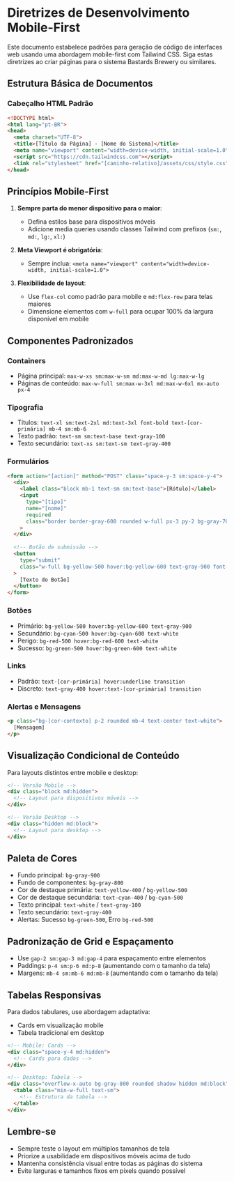 # Diretrizes de Desenvolvimento Mobile-First

Este documento estabelece padrões para geração de código de interfaces web usando uma abordagem mobile-first com Tailwind CSS. Siga estas diretrizes ao criar páginas para o sistema Bastards Brewery ou similares.

## Estrutura Básica de Documentos

### Cabeçalho HTML Padrão
```html
<!DOCTYPE html>
<html lang="pt-BR">
<head>
  <meta charset="UTF-8">
  <title>[Título da Página] - [Nome do Sistema]</title>
  <meta name="viewport" content="width=device-width, initial-scale=1.0">
  <script src="https://cdn.tailwindcss.com"></script>
  <link rel="stylesheet" href="[caminho-relativo]/assets/css/style.css">
</head>
```

## Princípios Mobile-First

1. **Sempre parta do menor dispositivo para o maior**:
   - Defina estilos base para dispositivos móveis
   - Adicione media queries usando classes Tailwind com prefixos (`sm:`, `md:`, `lg:`, `xl:`)

2. **Meta Viewport é obrigatória**:
   - Sempre inclua: `<meta name="viewport" content="width=device-width, initial-scale=1.0">`

3. **Flexibilidade de layout**:
   - Use `flex-col` como padrão para mobile e `md:flex-row` para telas maiores
   - Dimensione elementos com `w-full` para ocupar 100% da largura disponível em mobile

## Componentes Padronizados

### Containers
- Página principal: `max-w-xs sm:max-w-sm md:max-w-md lg:max-w-lg`
- Páginas de conteúdo: `max-w-full sm:max-w-3xl md:max-w-6xl mx-auto px-4`

### Tipografia
- Títulos: `text-xl sm:text-2xl md:text-3xl font-bold text-[cor-primária] mb-4 sm:mb-6`
- Texto padrão: `text-sm sm:text-base text-gray-100`
- Texto secundário: `text-xs sm:text-sm text-gray-400`

### Formulários
```html
<form action="[action]" method="POST" class="space-y-3 sm:space-y-4">
  <div>
    <label class="block mb-1 text-sm sm:text-base">[Rótulo]</label>
    <input 
      type="[tipo]" 
      name="[nome]" 
      required
      class="border border-gray-600 rounded w-full px-3 py-2 bg-gray-700 placeholder-gray-400"
    >
  </div>
  
  <!-- Botão de submissão -->
  <button 
    type="submit"
    class="w-full bg-yellow-500 hover:bg-yellow-600 text-gray-900 font-bold py-2 sm:py-3 px-4 rounded transition duration-200"
  >
    [Texto do Botão]
  </button>
</form>
```

### Botões
- Primário: `bg-yellow-500 hover:bg-yellow-600 text-gray-900`
- Secundário: `bg-cyan-500 hover:bg-cyan-600 text-white`
- Perigo: `bg-red-500 hover:bg-red-600 text-white`
- Sucesso: `bg-green-500 hover:bg-green-600 text-white`

### Links
- Padrão: `text-[cor-primária] hover:underline transition`
- Discreto: `text-gray-400 hover:text-[cor-primária] transition`

### Alertas e Mensagens
```html
<p class="bg-[cor-contexto] p-2 rounded mb-4 text-center text-white">
  [Mensagem]
</p>
```

## Visualização Condicional de Conteúdo

Para layouts distintos entre mobile e desktop:

```html
<!-- Versão Mobile -->
<div class="block md:hidden">
  <!-- Layout para dispositivos móveis -->
</div>

<!-- Versão Desktop -->
<div class="hidden md:block">
  <!-- Layout para desktop -->
</div>
```

## Paleta de Cores

- Fundo principal: `bg-gray-900`
- Fundo de componentes: `bg-gray-800`
- Cor de destaque primária: `text-yellow-400` / `bg-yellow-500`
- Cor de destaque secundária: `text-cyan-400` / `bg-cyan-500`
- Texto principal: `text-white` / `text-gray-100`
- Texto secundário: `text-gray-400`
- Alertas: Sucesso `bg-green-500`, Erro `bg-red-500`

## Padronização de Grid e Espaçamento

- Use `gap-2 sm:gap-3 md:gap-4` para espaçamento entre elementos
- Paddings: `p-4 sm:p-6 md:p-8` (aumentando com o tamanho da tela)
- Margens: `mb-4 sm:mb-6 md:mb-8` (aumentando com o tamanho da tela)

## Tabelas Responsivas

Para dados tabulares, use abordagem adaptativa:
- Cards em visualização mobile
- Tabela tradicional em desktop

```html
<!-- Mobile: Cards -->
<div class="space-y-4 md:hidden">
  <!-- Cards para dados -->
</div>

<!-- Desktop: Tabela -->
<div class="overflow-x-auto bg-gray-800 rounded shadow hidden md:block">
  <table class="min-w-full text-sm">
    <!-- Estrutura da tabela -->
  </table>
</div>
```

## Lembre-se

- Sempre teste o layout em múltiplos tamanhos de tela
- Priorize a usabilidade em dispositivos móveis acima de tudo
- Mantenha consistência visual entre todas as páginas do sistema
- Evite larguras e tamanhos fixos em pixels quando possível
